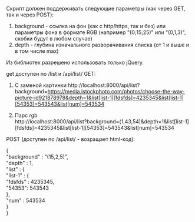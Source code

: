 Скрипт должен поддерживать следующие параметры (как через GET, так и через POST):  
1) background - ссылка на фон (как с http/https, так и без) или параметры фона в формате RGB (например "(0;15;25)" или "(0,1,3)", скобки будут в любом случае)  
2) depth - глубина изначального разворачивания списка (от 1 и выше и в том числе max)  

Из библиотек разрешено использовать только jQuery.  



get доступен по /list и /api/list/
GET:

1) С заменой картинки
http://localhost:8000/api/list?background=https://media.istockphoto.com/photos/choose-the-way-picture-id921878978&depth=1&list[list-1][fdsfds]=4235345&list[list-1][54353]=543543&list[num]=543534  
  
2) Парс rgb  
http://localhost:8000/api/list?background=(1,43,54)&depth=1&list[list-1][fdsfds]=4235345&list[list-1][54353]=543543&list[num]=543534  
  
POST (доступен по /api/list/ - возращает html-код):  

{  
    "background" : "(15,2,5)",  
    "depth" : 1,  
    "list" : {  
        "list-1" : {  
        "fdsfds" : 4235345,  
        "54353": 543543  
        },  
        "num" : 543534  
    }  
}  
